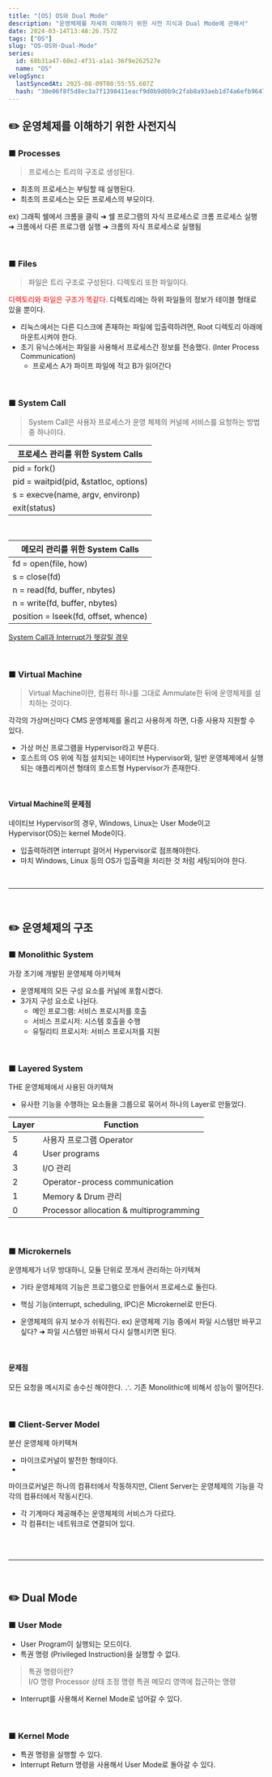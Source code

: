 ```yaml
---
title: "[OS] OS와 Dual Mode"
description: "운영체제를 자세히 이해하기 위한 사전 지식과 Dual Mode에 관해서"
date: 2024-03-14T13:48:26.757Z
tags: ["OS"]
slug: "OS-OS와-Dual-Mode"
series:
  id: 68b31a47-60e2-4f31-a1a1-36f9e262527e
  name: "OS"
velogSync:
  lastSyncedAt: 2025-08-09T00:55:55.607Z
  hash: "30e06f8f5d8ec3a7f1398411eacf9d0b9d0b9c2fab8a93aeb1d74a6efb96475b"
---
```


## ✏️ 운영체제를 이해하기 위한 사전지식


### ■ Processes 
>프로세스는 트리의 구조로 생성된다.

- 최초의 프로세스는 부팅할 때 실행된다.
- 최초의 프로세스는 모든 프로세스의 부모이다.

ex) 그래픽 쉘에서 크롬을 클릭
➜ 쉘 프로그램의 자식 프로세스로 크롬 프로세스 실행
➜ 크롬에서 다른 프로그램 실행
➜ 크롬의 자식 프로세스로 실행됨

<br>

### ■ Files
>파일은 트리 구조로 구성된다.
디렉토리 또한 파일이다.

<span style = "color:red">디렉토리와 파일은 구조가 똑같다.</span>
디렉토리에는 하위 파일들의 정보가 테이블 형태로 있을 뿐이다.

- 리눅스에서는 다른 디스크에 존재하는 파일에 입출력하려면, Root 디렉토리 아래에 마운트시켜야 한다.
- 초기 유닉스에서는 파일을 사용해서 프로세스간 정보를 전송했다. (Inter Process Communication)
   - 프로세스 A가 파이프 파일에 적고 B가 읽어간다


<br>

### ■ System Call
>System Call은 사용자 프로세스가 운영 체제의 커널에 서비스를 요청하는 방법 중 하나이다.

| 프로세스 관리를 위한 System Calls |
| - |
| pid = fork() | 
| pid = waitpid(pid, &statloc, options) | 
| s = execve(name, argv, environp) | 
| exit(status) |

<br>

| 메모리 관리를 위한 System Calls |
| - |
| fd = open(file, how) | 
| s = close(fd) | 
| n = read(fd, buffer, nbytes) | 
|n = write(fd, buffer, nbytes)|
|position = lseek(fd, offset, whence)|

<a href="https://velog.io/@jaewon-ju/CS-%EC%A7%80%EC%8B%9D-System-Call-Interrupt">System Call과 Interrupt가 헷갈릴 경우</a>

<br>

### ■ Virtual Machine
>Virtual Machine이란, 컴퓨터 하나를 그대로 Ammulate한 뒤에 운영체제를 설치하는 것이다.

각각의 가상머신마다 CMS 운영체제를 올리고 사용하게 하면, 다중 사용자 지원할 수 있다.

- 가상 머신 프로그램을 Hypervisor라고 부른다.
- 호스트의 OS 위에 직접 설치되는 네이티브 Hypervisor와, 일반 운영체제에서 실행되는 애플리케이션 형태의 호스트형 Hypervisor가 존재한다.

<br>

#### Virtual Machine의 문제점
네이티브 Hypervisor의 경우, Windows, Linux는 User Mode이고 Hypervisor(OS)는 kernel Mode이다.

- 입출력하려면 interrupt 걸어서 Hypervisor로 점프해야한다.
- 마치 Windows, Linux 등의 OS가 입출력을 처리한 것 처럼 세팅되어야 한다.


<br>

---

<br>

## ✏️ 운영체제의 구조


### ■ Monolithic System
가장 초기에 개발된 운영체제 아키텍쳐

- 운영체제의 모든 구성 요소를 커널에 포함시켰다.
- 3가지 구성 요소로 나뉜다.
   - 메인 프로그램: 서비스 프로시저를 호출
   - 서비스 프로시저: 시스템 호출을 수행
   - 유틸리티 프로시저: 서비스 프로시저를 지원

<br>

### ■ Layered System
THE 운영체제에서 사용된 아키텍쳐
- 유사한 기능을 수행하는 요소들을 그룹으로 묶어서 하나의 Layer로 만들었다.

| Layer | Function |
| - | - |
| 5 | 사용자 프로그램 Operator |
| 4 | User programs |
| 3 | I/O 관리 |
| 2 | Operator-process communication |
| 1 | Memory & Drum 관리 |
| 0 | Processor allocation & multiprogramming |

<br>

### ■ Microkernels
운영체제가 너무 방대하니, 모듈 단위로 쪼개서 관리하는 아키텍쳐

- 기타 운영체제의 기능은 프로그램으로 만들어서 프로세스로 돌린다.
- 핵심 기능(interrupt, scheduling, IPC)은 Microkernel로 만든다.

- 운영체제의 유지 보수가 쉬워진다.
ex) 운영체제 기능 중에서 파일 시스템만 바꾸고 싶다?
➜ 파일 시스템만 바꿔서 다시 실행시키면 된다.



<br>

#### 문제점
모든 요청을 메시지로 송수신 해야한다.
∴ 기존 Monolithic에 비해서 성능이 떨어진다.


<br>

### ■ Client-Server Model
분산 운영체제 아키텍쳐

- 마이크로커널이 발전한 형태이다.
-
마이크로커널은 하나의 컴퓨터에서 작동하지만, Client Server는 운영체제의 기능을 각각의 컴퓨터에서 작동시킨다.

- 각 기계마다 제공해주는 운영체제의 서비스가 다르다.
- 각 컴퓨터는 네트워크로 연결되어 있다.

<br>



<br>

---

<br>

## ✏️ Dual Mode

### ■ User Mode
- User Program이 실행되는 모드이다.
- 특권 명령 (Privileged Instruction)을 실행할 수 없다.

> 특권 명령이란?<br>
I/O 명령
Processor 상태 조정 명령
특권 메모리 영역에 접근하는 명령

- Interrupt를 사용해서 Kernel Mode로 넘어갈 수 있다.
<br>


### ■ Kernel Mode
- 특권 명령을 실행할 수 있다.
- Interrupt Return 명령을 사용해서 User Mode로 돌아갈 수 있다.


